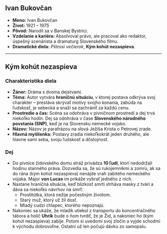## Ivan Bukovčan

* **Meno:** Ivan Bukovčan
* **Život:** 1921 – 1975
* **Pôvod:** Narodil sa v Banskej Bystrici.
* **Vzdelanie a kariéra:** Absolvoval právo, ale pracoval ako redaktor, úspešný scenárista a dramaturg Slovenského filmu.
* **Dramatické diela:** *Pštrosí večierok*, **Kým kohút nezaspieva**.

---

## Kým kohút nezaspieva

### Charakteristika diela

* **Žáner:** Dráma s dvoma dejstvami.
* **Téma:** Autor vytvára **hraničnú situáciu**, v ktorej postava odkrýva svoj charakter – prestáva skrývať motívy svojho konania, zabúda na ľudskosť, je sebecká a snaží sa zachrániť za každú cenu.
* **Prostredie a čas:** Scéna sa odohráva v pivničnom prostredí a dej trvá niekoľko hodín. Dej sa odohráva v čase **Slovenského národného povstania (SNP)**, keď je na Slovensku nemecké vojsko.
* **Názov:** Názov je parafrázou na slová Ježiša Krista o Petrovej zrade.
* **Hlavná myšlienka:** Postavy zradia niekoľkokrát jeden druhého, ale hlavne sami seba, svoju ľudskosť a dôstojnosť.

### Dej

* Do pivnice židovského domu stráž privádza **10 ľudí**, ktorí nedodržali hodinu stanného práva. Dozvedia sa, že sú rukojemníkmi a zomrú, ak sa do rána (kým kohút nezaspieva) nenájde vrah zabitého nemeckého vojaka. Major **von Lucas** im prikáže vybrať jedného z nich.
* Nastane hraničná situácia, keď blízkosť smrti strháva masky z tvárí a dáva sa niekoľko návrhov na smrť:
    * Prostitútka, ktorá nežije počestným životom.
    * Starý muž, ktorý už žil dosť.
    * Mladý cudzí chlapec, ktorého nepoznajú.
* Nakoniec sa ukáže, že mladík utiekol z transportu do koncentračného tábora a holič **Uhrík** bude o ňom tvrdiť, že je Žid, a nakoniec ho (kým kohút nezaspieva) zabije. Potom si uvedomí svoj zločin a vyjde schodmi k východu dobrovoľne. Ostatní už len počujú dávku zo samopalu.